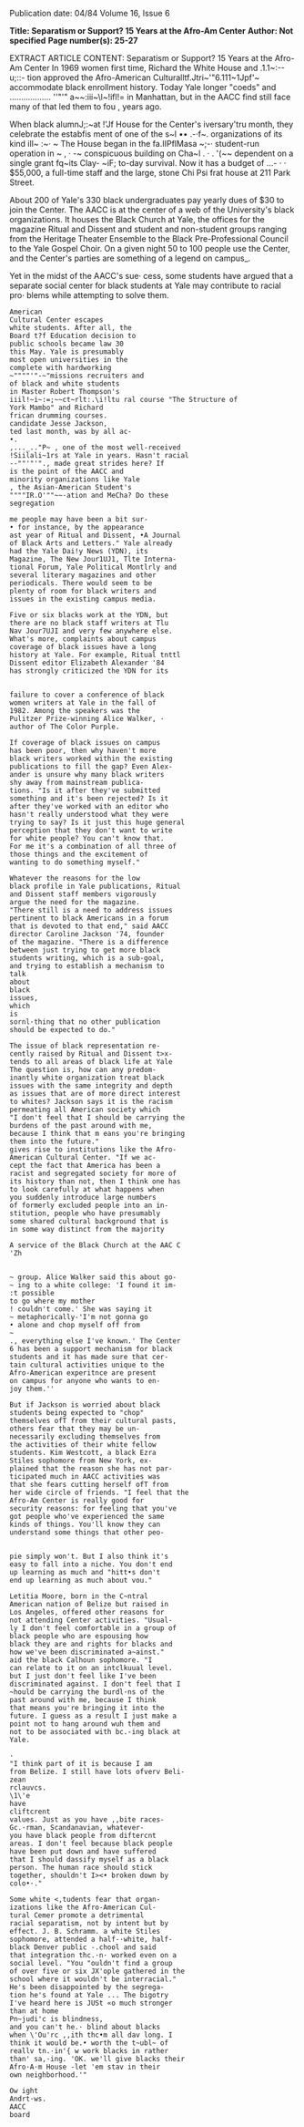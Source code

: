 Publication date: 04/84
Volume 16, Issue 6

**Title: Separatism or Support? 15 Years at the Afro-Am Center**
**Author:  Not specified**
**Page number(s): 25-27**

EXTRACT ARTICLE CONTENT:
Separatism or Support? 
15 Years at the Afro-Am Center 
In 1969 women 
first time, Richard 
the White House and .1.1~:--u;::-
tion approved the 
Afro-American Culturalltf.Jtri~'"6.111~1Jpf'~ 
accommodate 
black enrollment 
history. Today Yale 
longer "coeds" and .................. ''"'" a~~:iii~\l~!ifl!= 
in Manhattan, but 
in the AACC find 
still face many of 
that led them to fou 
, 
years ago. 

When black alumnJ;:~at !'Jf 
House for the Center's 
iversary'tru 
month, they celebrate the estabfis 
ment of one of the 
s~l 
•• .-·f~. 
organizations of its kind ill~ 
:~· ~ 
The House began in the fa.IIPflMasa 
~;-· 
student-run operation in 
~ , · 
-~ 
conspicuous building on Cha~l . · . '(~~ 
dependent on a single grant fq~its Clay- ~iF; 
to-day survival. Now it has a budget of ...- · · 
$55,000, a full-time staff and the large, 
stone Chi Psi frat house at 211 Park 
Street. 

About 
200 of Yale's 330 black 
undergraduates pay yearly dues of $30 
to join the Center. The AACC is at the 
center of a web of the University's black 
organizations. It houses the Black 
Church at Yale, the offices for the 
magazine Ritual and Dissent and student 
and non-student groups ranging from 
the Heritage Theater Ensemble to the 
Black Pre-Professional Council to the 
Yale Gospel Choir. On a given night 50 
to 100 people use the Center, and the 
Center's parties are something of a 
legend on campus_. 

Yet in the midst of the AACC's sue· 
cess, some students have argued that a 
separate social center for black students 
at Yale may contribute to racial pro· 
blems while attempting to solve them. 


~~~~~~~~~ The very raison d'ttre of the Afro-
American 
Cultural Center escapes 
white students. After all, the 
Board t?f Education decision to 
public schools became law 30 
this May. Yale is presumably 
most open universities in the 
complete with hardworking 
~""""'"-~"missions recruiters and 
of black and white students 
in Master Robert Thompson's 
iiil!~i~:=;~~ct~rlt:.\i!ltu ral course "The Structure of 
York Mambo" and Richard 
frican drumming courses. 
candidate Jesse Jackson, 
ted last month, was by all ac-
•. 
,..._.."P~ , one of the most well-received 
!Siilali~1rs at Yale in years. Hasn't racial 
--""'"'"., made great strides here? If 
is the point of the AACC and 
minority organizations like Yale 
, the Asian-American Student's 
""""IR.O'""~~·ation and MeCha? Do these 
segregation 

me people may have been a bit sur-
• for instance, by the appearance 
ast year of Ritual and Dissent, •A Journal 
of Black Arts and Letters." Yale already 
had the Yale Dai!y News (YDN), its 
Magazine, The New Jour1UJ1, Tlte Interna-
tional Forum, Yale Political Montlrly and 
several literary magazines and other 
periodicals. There would seem to be 
plenty of room for black writers and 
issues in the existing campus media. 

Five or six blacks work at the YDN, but 
there are no black staff writers at Tlu 
Nav Jour7UJI and very few anywhere else. 
What's more, complaints about campus 
coverage of black issues have a long 
history at Yale. For example, Ritual tnttl 
Dissent editor Elizabeth Alexander '84 
has strongly criticized the YDN for its 


failure to cover a conference of black 
women writers at Yale in the fall of 
1982. Among the speakers was the 
Pulitzer Prize-winning Alice Walker, · 
author of The Color Purple. 

If coverage of black issues on campus 
has been poor, then why haven't more 
black writers worked within the existing 
publications to fill the gap? Even Alex-
ander is unsure why many black writers 
shy away from mainstream publica-
tions. "Is it after they've submitted 
something and it's been rejected? Is it 
after they've worked with an editor who 
hasn't really understood what they were 
trying to say? Is it just this huge general 
perception that they don't want to write 
for white people? You can't know that. 
For me it's a combination of all three of 
those things and the excitement of 
wanting to do something myself." 

Whatever the reasons for the low 
black profile in Yale publications, Ritual 
and Dissent staff members vigorously 
argue the need for the magazine. 
"There still is a need to address issues 
pertinent to black Americans in a forum 
that is devoted to that end," said AACC 
director Caroline Jackson '74, founder 
of the magazine. "There is a difference 
between just trying to get more black 
students writing, which is a sub-goal, 
and trying to establish a mechanism to 
talk 
about 
black 
issues, 
which 
is 
sornl·thing that no other publication 
should be expected to do." 

The issue of black representation re-
cently raised by Ritual and Dissent t>x-
tends to all areas of black life at Yale 
The question is, how can any predom-
inantly white organization treat black 
issues with the same integrity and depth 
as issues that are of more direct interest 
to whites? Jackson says it is the racism 
permeating all American society which 
"I don't feel that I should be carrying the 
burdens of the past around with me, 
because I think that m eans you're bringing 
them into the future." 
gives rise to institutions like the Afro-
American Cultural Center. "If we ac-
cept the fact that America has been a 
racist and segregated society for more of 
its history than not, then I think one has 
to look carefully at what happens when 
you suddenly introduce large numbers 
of formerly excluded people into an in-
stitution, people who have presumably 
some shared cultural background that is 
in some way distinct from the majority 

A service of the Black Church at the AAC C 
'Zh


~ group. Alice Walker said this about go-
~ ing to a white college: 'I found it im-
:t possible 
to go where my mother 
! couldn't come.' She was saying it 
~ metaphorically-'I'm not gonna go 
• alone and chop myself off from 
~ 
., everything else I've known.' The Center 
6 has been a support mechanism for black 
students and it has made sure that cer-
tain cultural activities unique to the 
Afro-American experitnce are present 
on campus for anyone who wants to en-
joy them.'' 

But if Jackson is worried about black 
students being expected to "chop" 
themselves ofT from their cultural pasts, 
others fear that they may be un-
necessarily excluding themselves from 
the activities of their white fellow 
students. Kim Westcott, a black Ezra 
Stiles sophomore from New York, ex-
plained that the reason she has not par-
ticipated much in AACC activities was 
that she fears cutting herself ofT from 
her wide circle of friends. "I feel that the 
Afro-Am Center is really good for 
security reasons: for feeling that you've 
got people who've experienced the same 
kinds of things. You'll know they can 
understand some things that other peo-


pie simply won't. But I also think it's 
easy to fall into a niche. You don't end 
up learning as much and "hitt•s don't 
end up learning as much about vou." 

Letitia Moore, born in the C~ntral 
American nation of Belize but raised in 
Los Angeles, offered other reasons for 
not attending Center activities. "Usual-
ly I don't feel comfortable in a group of 
black people who are espousing how 
black they are and rights for blacks and 
how we've been discriminated a~ainst." 
aid the black Calhoun sophomore. "I 
can relate to it on an intclkuual level. 
but I just don't feel like I've been 
discriminated against. I don't feel that I 
~hould be carrying the burdl·ns of the 
past around with me, because I think 
that means you're bringing it into the 
future. I guess as a result I just make a 
point not to hang around wuh them and 
not to be associated with bc.-ing black at 
Yale. 

· 
"I think part of it is because I am 
from Belize. I still have lots ofverv Beli-
zean 
rclauvcs. 
\1\'e 
have 
cliftcrent 
values. Just as you have ,,bite races-
Gc.·rman, Scandanavian, whatever-
you have black people from diftercnt 
areas. I don't feel because black people 
have been put down and have suffered 
that I should dassify myself as a black 
person. The human race should stick 
together, shouldn't I><• broken down by 
colo•·." 

Some white <,tudents fear that organ-
izations like the Afro-American Cul-
tural Cemer promote a detrimental 
racial separatism, not by intent but by 
effect. J. B. Schramm. a white Stiles 
sophomore, attended a half-·white, half-
black Denver public -.chool and said 
that integration thc.·n· worked even on a 
social level. "You "ouldn't find a group 
of over five or six JX'ople gathered in the 
school where it wouldn't be interracial." 
He's been disappointed by the segrega-
tion he's found at Yale ... The bigotry 
I've heard here is JUSt «o much stronger 
than at home 
Pn~judi'c is blindness, 
and you can't he.· blind about blacks 
when \'Ou'rc ,,ith thc•m all dav long. I 
think it would be.• worth the t~ubl~ of 
reallv tn.·in'{ w work blacks in rather 
than' sa,·ing. 'OK. we'll give blacks their 
Afro·A·m House -let 'em stav in their 
own neighborhood.'" 

Ow ight 
Andrt·ws. 
AACC 
board